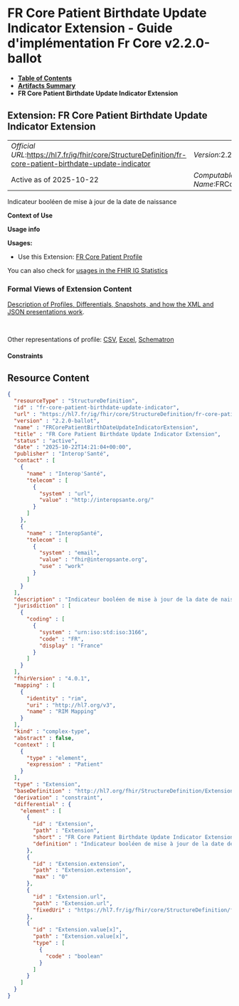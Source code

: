 # FR Core Patient Birthdate Update Indicator Extension - Guide d'implémentation Fr Core v2.2.0-ballot

* [**Table of Contents**](toc.md)
* [**Artifacts Summary**](artifacts.md)
* **FR Core Patient Birthdate Update Indicator Extension**

## Extension: FR Core Patient Birthdate Update Indicator Extension 

| | |
| :--- | :--- |
| *Official URL*:https://hl7.fr/ig/fhir/core/StructureDefinition/fr-core-patient-birthdate-update-indicator | *Version*:2.2.0-ballot |
| Active as of 2025-10-22 | *Computable Name*:FRCorePatientBirthDateUpdateIndicatorExtension |

Indicateur booléen de mise à jour de la date de naissance

**Context of Use**

**Usage info**

**Usages:**

* Use this Extension: [FR Core Patient Profile](StructureDefinition-fr-core-patient.md)

You can also check for [usages in the FHIR IG Statistics](https://packages2.fhir.org/xig/hl7.fhir.fr.core|current/StructureDefinition/fr-core-patient-birthdate-update-indicator)

### Formal Views of Extension Content

 [Description of Profiles, Differentials, Snapshots, and how the XML and JSON presentations work](http://build.fhir.org/ig/FHIR/ig-guidance/readingIgs.html#structure-definitions). 

 

Other representations of profile: [CSV](StructureDefinition-fr-core-patient-birthdate-update-indicator.csv), [Excel](StructureDefinition-fr-core-patient-birthdate-update-indicator.xlsx), [Schematron](StructureDefinition-fr-core-patient-birthdate-update-indicator.sch) 

#### Constraints



## Resource Content

```json
{
  "resourceType" : "StructureDefinition",
  "id" : "fr-core-patient-birthdate-update-indicator",
  "url" : "https://hl7.fr/ig/fhir/core/StructureDefinition/fr-core-patient-birthdate-update-indicator",
  "version" : "2.2.0-ballot",
  "name" : "FRCorePatientBirthDateUpdateIndicatorExtension",
  "title" : "FR Core Patient Birthdate Update Indicator Extension",
  "status" : "active",
  "date" : "2025-10-22T14:21:04+00:00",
  "publisher" : "Interop'Santé",
  "contact" : [
    {
      "name" : "Interop'Santé",
      "telecom" : [
        {
          "system" : "url",
          "value" : "http://interopsante.org/"
        }
      ]
    },
    {
      "name" : "InteropSanté",
      "telecom" : [
        {
          "system" : "email",
          "value" : "fhir@interopsante.org",
          "use" : "work"
        }
      ]
    }
  ],
  "description" : "Indicateur booléen de mise à jour de la date de naissance",
  "jurisdiction" : [
    {
      "coding" : [
        {
          "system" : "urn:iso:std:iso:3166",
          "code" : "FR",
          "display" : "France"
        }
      ]
    }
  ],
  "fhirVersion" : "4.0.1",
  "mapping" : [
    {
      "identity" : "rim",
      "uri" : "http://hl7.org/v3",
      "name" : "RIM Mapping"
    }
  ],
  "kind" : "complex-type",
  "abstract" : false,
  "context" : [
    {
      "type" : "element",
      "expression" : "Patient"
    }
  ],
  "type" : "Extension",
  "baseDefinition" : "http://hl7.org/fhir/StructureDefinition/Extension",
  "derivation" : "constraint",
  "differential" : {
    "element" : [
      {
        "id" : "Extension",
        "path" : "Extension",
        "short" : "FR Core Patient Birthdate Update Indicator Extension",
        "definition" : "Indicateur booléen de mise à jour de la date de naissance"
      },
      {
        "id" : "Extension.extension",
        "path" : "Extension.extension",
        "max" : "0"
      },
      {
        "id" : "Extension.url",
        "path" : "Extension.url",
        "fixedUri" : "https://hl7.fr/ig/fhir/core/StructureDefinition/fr-core-patient-birthdate-update-indicator"
      },
      {
        "id" : "Extension.value[x]",
        "path" : "Extension.value[x]",
        "type" : [
          {
            "code" : "boolean"
          }
        ]
      }
    ]
  }
}

```
